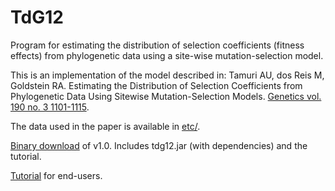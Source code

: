TdG12
=====

Program for estimating the distribution of selection coefficients (fitness effects) from phylogenetic data using a site-wise mutation-selection model.

This is an implementation of the model described in: Tamuri AU, dos Reis M, Goldstein RA. Estimating the Distribution of Selection Coefficients from Phylogenetic Data Using Sitewise Mutation-Selection Models. [Genetics vol. 190 no. 3 1101-1115](http://www.genetics.org/content/190/3/1101.full). 

The data used in the paper is available in [etc/](https://github.com/tamuri/tdg12/tree/master/etc).

[Binary download](https://github.com/downloads/tamuri/tdg12/tdg12_mathbio.zip) of v1.0. Includes tdg12.jar (with dependencies) and the tutorial. 

[Tutorial](https://github.com/tamuri/tdg12/blob/master/docs/tutorial/tutorial.pdf?raw=true) for end-users.


